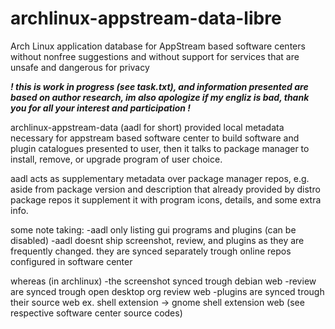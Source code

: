 # archlinux-appstream-data-libre
Arch Linux application database for AppStream based software centers without nonfree suggestions and without support for services that are unsafe and dangerous for privacy

***! this is work in progress (see task.txt), and information presented are based on author research, im also apologize if my engliz is bad, thank you for all your interest and participation !***

archlinux-appstream-data (aadl for short) provided local metadata necessary for appstream based software center to build software and plugin catalogues presented to user, then it talks to package manager to install, remove, or upgrade program of user choice.

aadl acts as supplementary metadata over package manager repos, e.g. aside from package version and description that already provided by distro package repos it supplement it with program icons, details, and some extra info.

some note taking:
-aadl only listing gui programs and plugins (can be disabled)
-aadl doesnt ship screenshot, review, and plugins as they are frequently changed. they are synced separately trough online repos configured in software center

whereas (in archlinux)
-the screenshot synced trough debian web
-review are synced trough open desktop org review web
-plugins are synced trough their source web ex. shell extension -> gnome shell extension web
(see respective software center source codes)
